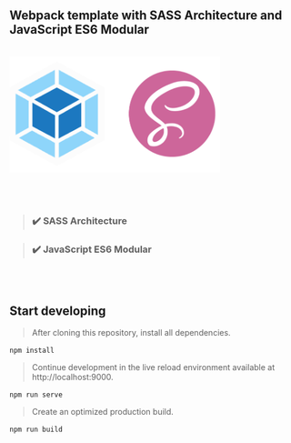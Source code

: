 <br>

## Webpack template with SASS Architecture and JavaScript ES6 Modular

<br>

<img src='./src/images/sass-webpack.png' width='370'>

<br><br>

> ### ✔️ SASS Architecture

> ### ✔️ JavaScript ES6 Modular

<br><br>

## Start developing

> After cloning this repository, install all dependencies.

```
npm install
```

> Continue development in the live reload environment available at http://localhost:9000.

```
npm run serve
```

> Create an optimized production build.

```
npm run build
```
